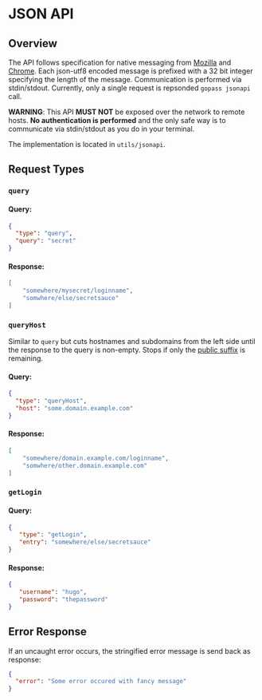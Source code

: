 # JSON API

## Overview

The API follows specification for native messaging from [Mozilla](https://developer.mozilla.org/en-US/Add-ons/WebExtensions/Native_messaging) and [Chrome](https://developer.chrome.com/apps/nativeMessaging).
Each json-utf8 encoded message is prefixed with a 32 bit integer specifying the length of the message.
Communication is performed via stdin/stdout. Currently, only a single request is repsonded `gopass jsonapi` call.

**WARNING**: This API **MUST NOT** be exposed over the network to remote hosts. **No authentication is performed** and the only safe way is to communicate via stdin/stdout as you do in your terminal.

The implementation is located in `utils/jsonapi`.

## Request Types

### `query`

#### Query:

```json
{
  "type": "query",
  "query": "secret"
}
```

#### Response:

```json
[
    "somewhere/mysecret/loginname",
    "somwhere/else/secretsauce"
]
```

### `queryHost`

Similar to `query` but cuts hostnames and subdomains from the left side until the response to the query is non-empty. Stops if only the [public suffix](https://publicsuffix.org/) is remaining.

#### Query:

```json
{
  "type": "queryHost",
  "host": "some.domain.example.com"
}
```

#### Response:

```json
[
    "somewhere/domain.example.com/loginname",
    "somwhere/other.domain.example.com"
]
```

### `getLogin`

#### Query:

```json
{
   "type": "getLogin",
   "entry": "somewhere/else/secretsauce"
}
```

#### Response:

```json
{
   "username": "hugo",
   "password": "thepassword"
}
```

## Error Response

If an uncaught error occurs, the stringified error message is send back as response:

```json
{
  "error": "Some error occured with fancy message"
}
```
